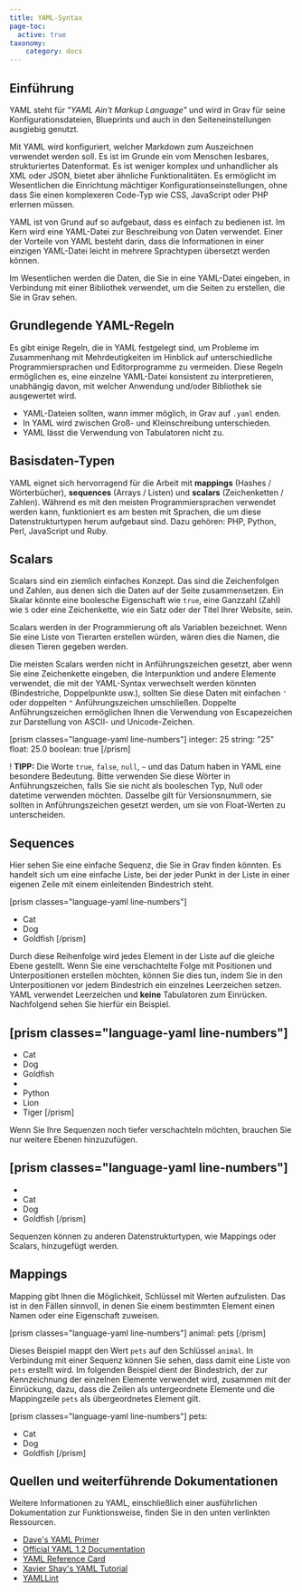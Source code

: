 ```yaml
---
title: YAML-Syntax
page-toc:
  active: true
taxonomy:
    category: docs
---
```


Einführung
-----

YAML steht für _"YAML Ain't Markup Language"_ und wird in Grav für seine Konfigurationsdateien, Blueprints und auch in den Seiteneinstellungen ausgiebig genutzt.

Mit YAML wird konfiguriert, welcher Markdown zum Auszeichnen verwendet werden soll. Es ist im Grunde ein vom Menschen lesbares, strukturiertes Datenformat. Es ist weniger komplex und unhandlicher als XML oder JSON, bietet aber ähnliche Funktionalitäten. Es ermöglicht im Wesentlichen die Einrichtung mächtiger Konfigurationseinstellungen, ohne dass Sie einen komplexeren Code-Typ wie CSS, JavaScript oder PHP erlernen müssen.

YAML ist von Grund auf so aufgebaut, dass es einfach zu bedienen ist. Im Kern wird eine YAML-Datei zur Beschreibung von Daten verwendet. Einer der Vorteile von YAML besteht darin, dass die Informationen in einer einzigen YAML-Datei leicht in mehrere Sprachtypen übersetzt werden können.

Im Wesentlichen werden die Daten, die Sie in eine YAML-Datei eingeben, in Verbindung mit einer Bibliothek verwendet, um die Seiten zu erstellen, die Sie in Grav sehen.

Grundlegende YAML-Regeln
-----

Es gibt einige Regeln, die in YAML festgelegt sind, um Probleme im Zusammenhang mit Mehrdeutigkeiten im Hinblick auf unterschiedliche Programmiersprachen und Editorprogramme zu vermeiden. Diese Regeln ermöglichen es, eine einzelne YAML-Datei konsistent zu interpretieren, unabhängig davon, mit welcher Anwendung und/oder Bibliothek sie ausgewertet wird.

* YAML-Dateien sollten, wann immer möglich, in Grav auf `.yaml` enden.
* In YAML wird zwischen Groß- und Kleinschreibung unterschieden.
* YAML lässt die Verwendung von Tabulatoren nicht zu.

Basisdaten-Typen
-----

YAML eignet sich hervorragend für die Arbeit mit **mappings** (Hashes / Wörterbücher), **sequences** (Arrays / Listen) und **scalars** (Zeichenketten / Zahlen). Während es mit den meisten Programmiersprachen verwendet werden kann, funktioniert es am besten mit Sprachen, die um diese Datenstrukturtypen herum aufgebaut sind. Dazu gehören: PHP, Python, Perl, JavaScript und Ruby.

## Scalars

Scalars sind ein ziemlich einfaches Konzept. Das sind die Zeichenfolgen und Zahlen, aus denen sich die Daten auf der Seite zusammensetzen. Ein Skalar könnte eine boolesche Eigenschaft wie `true`, eine Ganzzahl (Zahl) wie `5` oder eine Zeichenkette, wie ein Satz oder der Titel Ihrer Website, sein.

Scalars werden in der Programmierung oft als Variablen bezeichnet. Wenn Sie eine Liste von Tierarten erstellen würden, wären dies die Namen, die diesen Tieren gegeben werden.

Die meisten Scalars werden nicht in Anführungszeichen gesetzt, aber wenn Sie eine Zeichenkette eingeben, die Interpunktion und andere Elemente verwendet, die mit der YAML-Syntax verwechselt werden könnten (Bindestriche, Doppelpunkte usw.), sollten Sie diese Daten mit einfachen `'` oder doppelten `"` Anführungszeichen umschließen. Doppelte Anführungszeichen ermöglichen Ihnen die Verwendung von Escapezeichen zur Darstellung von ASCII- und Unicode-Zeichen.

[prism classes="language-yaml line-numbers"]
integer: 25
string: "25"
float: 25.0
boolean: true
[/prism]

! **TIPP:** Die Worte `true`, `false`, `null`, `~` und das Datum haben in YAML eine besondere Bedeutung. Bitte verwenden Sie diese Wörter in Anführungszeichen, falls Sie sie nicht als booleschen Typ, Null oder datetime verwenden möchten. Dasselbe gilt für Versionsnummern, sie sollten in Anführungszeichen gesetzt werden, um sie von Float-Werten zu unterscheiden.

## Sequences

Hier sehen Sie eine einfache Sequenz, die Sie in Grav finden könnten. Es handelt sich um eine einfache Liste, bei der jeder Punkt in der Liste in einer eigenen Zeile mit einem einleitenden Bindestrich steht.

[prism classes="language-yaml line-numbers"]
- Cat
- Dog
- Goldfish
[/prism]

Durch diese Reihenfolge wird jedes Element in der Liste auf die gleiche Ebene gestellt. Wenn Sie eine verschachtelte Folge mit Positionen und Unterpositionen erstellen möchten, können Sie dies tun, indem Sie in den Unterpositionen vor jedem Bindestrich ein einzelnes Leerzeichen setzen. YAML verwendet Leerzeichen und **keine** Tabulatoren zum Einrücken. Nachfolgend sehen Sie hierfür ein Beispiel.

[prism classes="language-yaml line-numbers"]
-
 - Cat
 - Dog
 - Goldfish
-
 - Python
 - Lion
 - Tiger
[/prism]

Wenn Sie Ihre Sequenzen noch tiefer verschachteln möchten, brauchen Sie nur weitere Ebenen hinzuzufügen.

[prism classes="language-yaml line-numbers"]
-
 -
  - Cat
  - Dog
  - Goldfish
[/prism]

Sequenzen können zu anderen Datenstrukturtypen, wie Mappings oder Scalars, hinzugefügt werden.

## Mappings

Mapping gibt Ihnen die Möglichkeit, Schlüssel mit Werten aufzulisten. Das ist in den Fällen sinnvoll, in denen Sie einem bestimmten Element einen Namen oder eine Eigenschaft zuweisen.

[prism classes="language-yaml line-numbers"]
animal: pets
[/prism]

Dieses Beispiel mappt den Wert `pets` auf den Schlüssel `animal`. In Verbindung mit einer Sequenz können Sie sehen, dass damit eine Liste von `pets` erstellt wird. Im folgenden Beispiel dient der Bindestrich, der zur Kennzeichnung der einzelnen Elemente verwendet wird, zusammen mit der Einrückung, dazu, dass die Zeilen als untergeordnete Elemente und die Mappingzeile `pets` als übergeordnetes Element gilt.

[prism classes="language-yaml line-numbers"]
pets:
 - Cat
 - Dog
 - Goldfish
[/prism]

Quellen und weiterführende Dokumentationen
-----

Weitere Informationen zu YAML, einschließlich einer ausführlichen Dokumentation zur Funktionsweise, finden Sie in den unten verlinkten Ressourcen.

* [Dave's YAML Primer](https://github.com/darvid/trine/wiki/YAML-Primer)
* [Official YAML 1.2 Documentation](https://yaml.org/spec/1.2/spec.html)
* [YAML Reference Card](https://yaml.org/refcard.html)
* [Xavier Shay's YAML Tutorial](http://rhnh.net/2011/01/31/yaml-tutorial)
* [YAMLLint](http://www.yamllint.com/)
